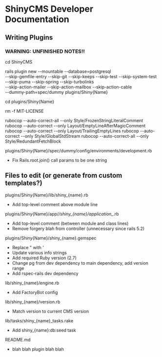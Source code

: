 # ShinyCMS Developer Documentation

## Writing Plugins

### WARNING: UNFINISHED NOTES!!

cd ShinyCMS

rails plugin new --mountable --database=postgresql \
  --skip-gemfile-entry --skip-git --skip-keeps --skip-test --skip-system-test \
  --skip-puma --skip-spring --skip-turbolinks \
  --skip-action-mailer --skip-action-mailbox --skip-action-cable \
  --dummy-path=spec/dummy plugins/Shiny{Name}

cd plugins/Shiny{Name}

rm -f MIT-LICENSE

rubocop --auto-correct-all --only Style/FrozenStringLiteralComment
rubocop --auto-correct --only Layout/EmptyLineAfterMagicComment
rubocop --auto-correct --only Layout/TrailingEmptyLines
rubocop --auto-correct --only Style/GlobalStdStream
rubocop --auto-correct-all --only Style/RedundantFetchBlock

plugins/Shiny{Name}/spec/dummy/config/environments/development.rb
* Fix Rails.root.join() call params to be one string

## Files to edit (or generate from custom templates?)

plugins/Shiny{Name}/lib/shiny_{name}.rb
* Add top-level comment above module line

plugins/Shiny{Name}/app/*/shiny_{name}/application_*.rb
* Add top-level comment (between module and class lines)
* Remove forgery blah from controller (unnecessary since rails 5.2)

plugins/Shiny{Name}/shiny_{name}.gemspec
* Replace " with '
* Update various info strings
* Add required Ruby version (2.7)
* Change pg from dev dependency to main dependency, add version range
* Add rspec-rails dev dependency

lib/shiny_{name}/engine.rb
* Add FactoryBot config

lib/shiny_{name}/version.rb
* Match version to current CMS version

lib/tasks/shiny_{name}_tasks.rake
* Add shiny_{name}:db:seed task

README.md
* blah blah plugin blah blah
